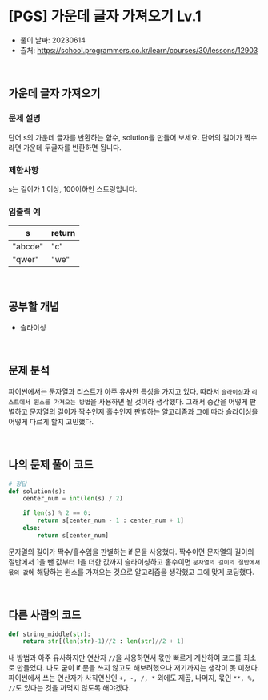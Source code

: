 # [PGS] 가운데 글자 가져오기 Lv.1

- 풀이 날짜: 20230614
- 출처: <https://school.programmers.co.kr/learn/courses/30/lessons/12903>

<br />

## 가운데 글자 가져오기

### 문제 설명

단어 s의 가운데 글자를 반환하는 함수, solution을 만들어 보세요. 단어의 길이가 짝수라면 가운데 두글자를 반환하면 됩니다.

### 제한사항

s는 길이가 1 이상, 100이하인 스트링입니다.

### 입출력 예

| s       | return |
| ------- | ------ |
| "abcde" | "c"    |
| "qwer"  | "we"   |

<br />

## 공부할 개념

- 슬라이싱

<br />

## 문제 분석

파이썬에서는 문자열과 리스트가 아주 유사한 특성을 가지고 있다. 따라서 `슬라이싱`과 `리스트에서 원소를 가져오는 방법`을 사용하면 될 것이라 생각했다. 그래서 중간을 어떻게 판별하고 문자열의 길이가 짝수인지 홀수인지 판별하는 알고리즘과 그에 따라 슬라이싱을 어떻게 다르게 할지 고민했다.

<br />

## 나의 문제 풀이 코드

```python
# 정답
def solution(s):
    center_num = int(len(s) / 2)

    if len(s) % 2 == 0:
        return s[center_num - 1 : center_num + 1]
    else:
        return s[center_num]
```

문자열의 길이가 짝수/홀수임을 판별하는 if 문을 사용했다. 짝수이면 문자열의 길이의 절반에서 1을 뺀 값부터 1을 더한 값까지 슬라이싱하고 홀수이면 `문자열의 길이의 절반에서 몫의 값`에 해당하는 원소를 가져오는 것으로 알고리즘을 생각했고 그에 맞게 코딩했다.

<br />

## 다른 사람의 코드

```python
def string_middle(str):
    return str[(len(str)-1)//2 : len(str)//2 + 1]
```

내 방법과 아주 유사하지만 연산자 `//`을 사용하면서 몫만 빠르게 계산하여 코드를 최소로 만들었다. 나도 굳이 if 문을 쓰지 않고도 해보려했으나 저기까지는 생각이 못 미쳤다. 파이썬에서 쓰는 연산자가 사칙연산인 `+, -, /, *` 외에도 제곱, 나머지, 몫인 `**, %, //`도 있다는 것을 까먹지 않도록 해야겠다.
